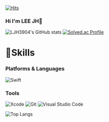 [![Hits](https://hits.seeyoufarm.com/api/count/incr/badge.svg?url=https%3A%2F%2Fgithub.com%2FLJH3904&count_bg=%233D63C8&title_bg=%23555555&icon=protocols-dot-io.svg&icon_color=%23A293D5&title=LJH&edge_flat=false)](https://hits.seeyoufarm.com)
### Hi I'm LEE JH👋
![LJH3904's GitHub stats](https://github-readme-stats.vercel.app/api?username=LJH3904&show_icons=true&theme=dark)
[![Solved.ac Profile](http://mazassumnida.wtf/api/v2/generate_badge?boj=dasom8899)](https://solved.ac/dasom8899/)


# 💪Skills
### Platforms & Languages
![Swift](https://img.shields.io/badge/Swift-White.svg?&style=for-the-badge&logo=Swift&logoColor=White)

### Tools
![Xcode](https://img.shields.io/badge/Xcode-147EFB.svg?&style=for-the-badge&logo=Xcode&logoColor=white)
![Git](https://img.shields.io/badge/Git-F05032.svg?&style=for-the-badge&logo=Git&logoColor=white)
![Visual Studio Code](https://img.shields.io/badge/Visual%20Studio%20Code-007ACC.svg?&style=for-the-badge&logo=Visual%20Studio%20Code&logoColor=white)



![Top Langs](https://github-readme-stats.vercel.app/api/top-langs/?username=LJH3904&layout=compact&theme=dark)
<!--
**LJH3904/LJH3904** is a ✨ _special_ ✨ repository because its `README.md` (this file) appears on your GitHub profile.

Here are some ideas to get you started:

- 🔭 I’m currently working on ...
- 🌱 I’m currently learning ...
- 👯 I’m looking to collaborate on ...
- 🤔 I’m looking for help with ...
- 💬 Ask me about ...
- 📫 How to reach me: ...
- 😄 Pronouns: ...
- ⚡ Fun fact: ...
-->

